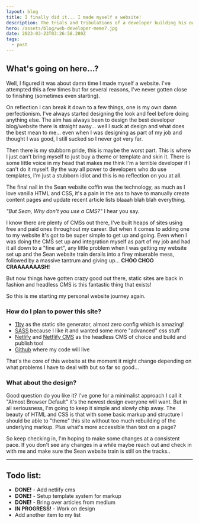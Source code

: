 ```yaml
---
layout: blog
title: I finally did it... I made myself a website!
description: The trials and tribulations of a developer building his own website
hero: /assets/blog/web-developer-meme7.jpg
date: 2023-03-23T03:26:58.280Z
tags:
  - post
---
```



## What's going on here...?

Well, I figured it was about damn time I made myself a website. I've attempted this a few times but for several reasons, I've never gotten close to finishing (sometimes even starting).

On reflection I can break it down to a few things, one is my own damn perfectionism. I've always started designing the look and feel before doing anything else. The aim has always been to design the best developer blog/website there is straight away... well I suck at design and what does the best mean to me... even when I was designing as part of my job and thought I was good, I still sucked so I never got very far.

Then there is my stubborn pride, this is maybe the worst part. This is where I just can't bring myself to just buy a theme or template and skin it. There is some little voice in my head that makes me think I'm a terrible developer if I can't do it myself. By the way all power to developers who do use templates, I'm just a stubborn idiot and this is no reflection on you at all.

The final nail in the Sean website coffin was the technology, as much as I love vanilla HTML and CSS, it's a pain in the ass to have to manually create content pages and update recent article lists blaaah blah blah everything.

*"But Sean, Why don't you use a CMS?"* I hear you say.

I know there are plenty of CMSs out there, I've built heaps of sites using free and paid ones throughout my career. But when it comes to adding one to my website it's got to be super simple to get up and going. Even when I was doing the CMS set up and integration myself as part of my job and had it all down to a "fine art", any little problem when I was getting my website set up and the Sean website train derails into a firey miserable mess, followed by a massive tantrum and giving up... **CHOO CHOO CRAAAAAAASH!**

But now things have gotten crazy good out there, static sites are back in fashion and headless CMS is this fantastic thing that exists!

So this is me starting my personal website journey again.

### How do I plan to power this site?

* [11ty](https://www.11ty.dev/) as the static site generator, almost zero config which is amazing!
* [SASS](https://sass-lang.com/) because I like it and wanted some more "advanced" css stuff
* [Netlify](https://www.netlify.com/) and [Netflify CMS](https://www.netlifycms.org/) as the headless CMS of choice and build and publish tool
* [Github](https://github.com/) where my code will live

That's the core of this website at the moment it might change depending on what problems I have to deal with but so far so good...

### What about the design?

Good question do you like it? I've gone for a minimalist approach I call it "Almost Browser Default" it's the newest design everyone will want. But in all seriousness, I'm going to keep it simple and slowly chip away. The beauty of HTML and CSS is that with some basic markup and structure I should be able to "theme" this site without too much rebuilding of the underlying markup. Plus what's more accessible than text on a page?

So keep checking in, I'm hoping to make some changes at a consistent pace. If you don't see any changes in a while maybe reach out and check in with me and make sure the Sean website train is still on the tracks..

- - -

## Todo list:

* **DONE!** - Add netlify cms
* **DONE!** - Setup template system for markup
* **DONE!** - Bring over articles from medium
* **IN PROGRESS!** - Work on design
* Add another item to my list